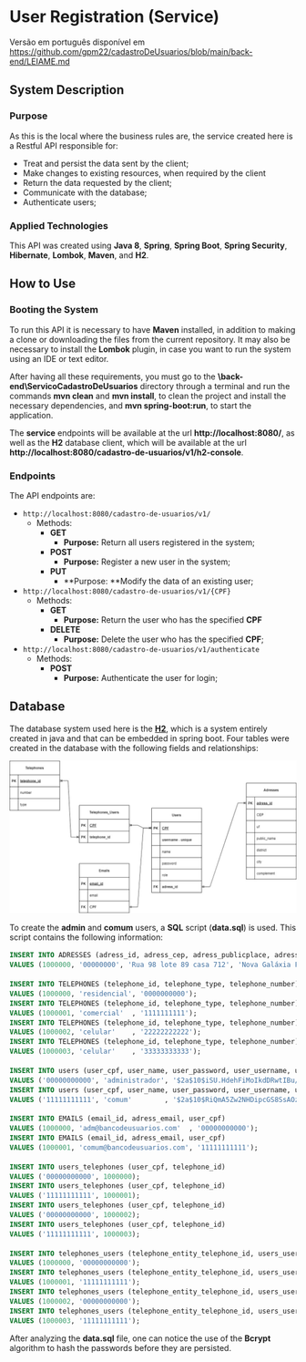 # User Registration (Service)

Versão em português disponível em https://github.com/gpm22/cadastroDeUsuarios/blob/main/back-end/LEIAME.md

## System Description

### Purpose

As this is the local where the business rules are, the service created here is a Restful API responsible for:

* Treat and persist the data sent by the client;
* Make changes to existing resources, when required by the client
* Return the data requested by the client;
* Communicate with the database;
* Authenticate users;

### Applied Technologies

This API was created using **Java 8**, **Spring**, **Spring Boot**, **Spring Security**, **Hibernate**, **Lombok**, **Maven**, and **H2**.

## How to Use

### Booting the System

To run this API it is necessary to have **Maven** installed, in addition to making a clone or downloading the files from the current repository. It may also be necessary to install the **Lombok** plugin, in case you want to run the system using an IDE or text editor.

After having all these requirements, you must go to the **\back-end\ServicoCadastroDeUsuarios** directory through a terminal and run the commands **mvn clean** and **mvn install**, to clean the project and install the necessary dependencies, and **mvn spring-boot:run**, to start the application.

The **service** endpoints will be available at the url **http://localhost:8080/**, as well as the **H2** database client, which will be available at the url **http://localhost:8080/cadastro-de-usuarios/v1/h2-console**.

### Endpoints

The API endpoints are:

* `http://localhost:8080/cadastro-de-usuarios/v1/`
  * Methods:
    * **GET**
      * **Purpose:** Return all users registered in the system;
    * **POST**
      * **Purpose:** Register a new user in the system;
    * **PUT**
      * **Purpose: **Modify the data of an existing user;
* `http://localhost:8080/cadastro-de-usuarios/v1/{CPF}`
  * Methods:
    * **GET**
      * **Purpose:** Return the user who has the specified **CPF**
    * **DELETE**
      * **Purpose:** Delete the user who has the specified **CPF**;
* `http://localhost:8080/cadastro-de-usuarios/v1/authenticate`
  * Methods:
    * **POST**
      * **Purpose:** Authenticate the user for login;

## Database

The database system used here is the **[H2](https://www.h2database.com/html/main.html)**, which is a system entirely created in java and that can be embedded in spring boot. Four tables were created in the database with the following fields and relationships:

![tabelas](https://github.com/gpm22/cadastroDeUsuarios/blob/main/img/tabelas.jpg?raw=true)

To create the **admin** and **comum** users, a **SQL** script (**data.sql**) is used. This script contains the following information:

```sql
INSERT INTO ADRESSES (adress_id, adress_cep, adress_publicplace, adress_district, adress_city, adress_uf, adress_complement) 
VALUES (1000000, '00000000', 'Rua 98 lote 89 casa 712', 'Nova Galáxia Federal', 'Rio Roxo Azulado', 'OM', '');

INSERT INTO TELEPHONES (telephone_id, telephone_type, telephone_number) 
VALUES (1000000, 'residencial', '0000000000');
INSERT INTO TELEPHONES (telephone_id, telephone_type, telephone_number) 
VALUES (1000001, 'comercial'  , '1111111111');
INSERT INTO TELEPHONES (telephone_id, telephone_type, telephone_number) 
VALUES (1000002, 'celular'    , '22222222222');
INSERT INTO TELEPHONES (telephone_id, telephone_type, telephone_number) 
VALUES (1000003, 'celular'    , '33333333333');

INSERT INTO users (user_cpf, user_name, user_password, user_username, user_role, adress_id) 
VALUES ('00000000000', 'administrador', '$2a$10$iSU.HdehFiMoIkdDRwtIBu/wWhDWTJ5K.4D.sf9lruRBCV5Q36ApK', 'admin', 'administrator', 1000000);
INSERT INTO users (user_cpf, user_name, user_password, user_username, user_role, adress_id) 
VALUES ('11111111111', 'comum'        , '$2a$10$RiQmA5Zw2NHDipcGS8SsAOzUe5JIXlthdjB4bJh3G6jEtM/fcEzXG', 'comum', 'ordinary'     , 1000000);

INSERT INTO EMAILS (email_id, adress_email, user_cpf) 
VALUES (1000000, 'adm@bancodeusuarios.com'  , '00000000000');
INSERT INTO EMAILS (email_id, adress_email, user_cpf) 
VALUES (1000001, 'comum@bancodeusuarios.com', '11111111111');

INSERT INTO users_telephones (user_cpf, telephone_id) 
VALUES ('00000000000', 1000000);
INSERT INTO users_telephones (user_cpf, telephone_id) 
VALUES ('11111111111', 1000001);
INSERT INTO users_telephones (user_cpf, telephone_id)
VALUES ('00000000000', 1000002);
INSERT INTO users_telephones (user_cpf, telephone_id) 
VALUES ('11111111111', 1000003);

INSERT INTO telephones_users (telephone_entity_telephone_id, users_user_cpf) 
VALUES (1000000, '00000000000');
INSERT INTO telephones_users (telephone_entity_telephone_id, users_user_cpf) 
VALUES (1000001, '11111111111');
INSERT INTO telephones_users (telephone_entity_telephone_id, users_user_cpf) 
VALUES (1000002, '00000000000');
INSERT INTO telephones_users (telephone_entity_telephone_id, users_user_cpf)
VALUES (1000003, '11111111111');
```

After analyzing the **data.sql** file, one can notice the use of the **Bcrypt** algorithm to hash the passwords before they are persisted.
